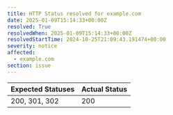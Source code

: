 ```yaml
---
title: HTTP Status resolved for example.com
date: 2025-01-09T15:14:33+00:00Z
resolved: True
resolvedWhen: 2025-01-09T15:14:33+00:00Z
resolvedStartTime: 2024-10-25T21:09:43.191474+00:00
severity: notice
affected:
  - example.com
section: issue
---
```


| Expected Statuses | Actual Status  |
|-------------------|----------------|
| 200, 301, 302 | 200 |
